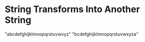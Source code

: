 # String Transforms Into Another String



"abcdefghijklmnopqrstuvwxyz"
"bcdefghijklmnopqrstuvwxyza"